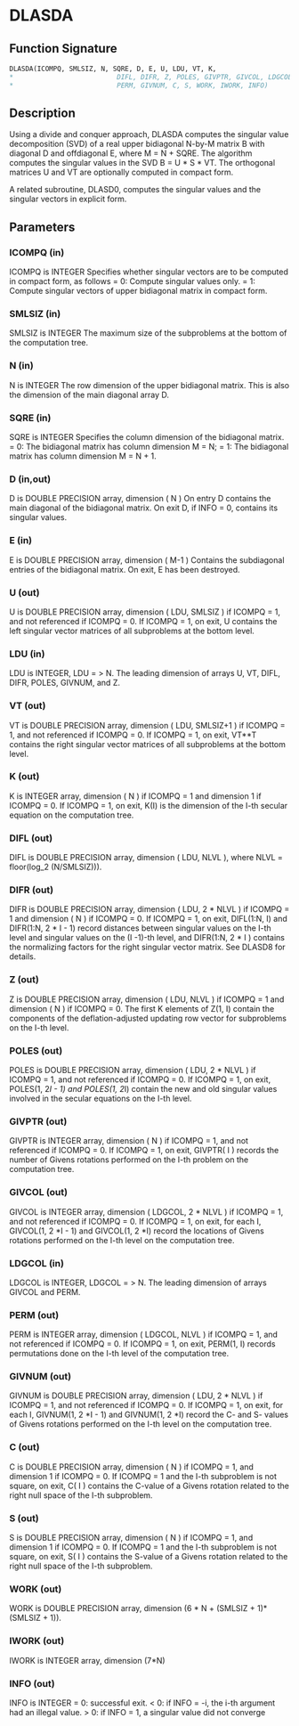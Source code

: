 # DLASDA

## Function Signature

```fortran
DLASDA(ICOMPQ, SMLSIZ, N, SQRE, D, E, U, LDU, VT, K,
*                          DIFL, DIFR, Z, POLES, GIVPTR, GIVCOL, LDGCOL,
*                          PERM, GIVNUM, C, S, WORK, IWORK, INFO)
```

## Description


 Using a divide and conquer approach, DLASDA computes the singular
 value decomposition (SVD) of a real upper bidiagonal N-by-M matrix
 B with diagonal D and offdiagonal E, where M = N + SQRE. The
 algorithm computes the singular values in the SVD B = U * S * VT.
 The orthogonal matrices U and VT are optionally computed in
 compact form.

 A related subroutine, DLASD0, computes the singular values and
 the singular vectors in explicit form.

## Parameters

### ICOMPQ (in)

ICOMPQ is INTEGER Specifies whether singular vectors are to be computed in compact form, as follows = 0: Compute singular values only. = 1: Compute singular vectors of upper bidiagonal matrix in compact form.

### SMLSIZ (in)

SMLSIZ is INTEGER The maximum size of the subproblems at the bottom of the computation tree.

### N (in)

N is INTEGER The row dimension of the upper bidiagonal matrix. This is also the dimension of the main diagonal array D.

### SQRE (in)

SQRE is INTEGER Specifies the column dimension of the bidiagonal matrix. = 0: The bidiagonal matrix has column dimension M = N; = 1: The bidiagonal matrix has column dimension M = N + 1.

### D (in,out)

D is DOUBLE PRECISION array, dimension ( N ) On entry D contains the main diagonal of the bidiagonal matrix. On exit D, if INFO = 0, contains its singular values.

### E (in)

E is DOUBLE PRECISION array, dimension ( M-1 ) Contains the subdiagonal entries of the bidiagonal matrix. On exit, E has been destroyed.

### U (out)

U is DOUBLE PRECISION array, dimension ( LDU, SMLSIZ ) if ICOMPQ = 1, and not referenced if ICOMPQ = 0. If ICOMPQ = 1, on exit, U contains the left singular vector matrices of all subproblems at the bottom level.

### LDU (in)

LDU is INTEGER, LDU = > N. The leading dimension of arrays U, VT, DIFL, DIFR, POLES, GIVNUM, and Z.

### VT (out)

VT is DOUBLE PRECISION array, dimension ( LDU, SMLSIZ+1 ) if ICOMPQ = 1, and not referenced if ICOMPQ = 0. If ICOMPQ = 1, on exit, VT**T contains the right singular vector matrices of all subproblems at the bottom level.

### K (out)

K is INTEGER array, dimension ( N ) if ICOMPQ = 1 and dimension 1 if ICOMPQ = 0. If ICOMPQ = 1, on exit, K(I) is the dimension of the I-th secular equation on the computation tree.

### DIFL (out)

DIFL is DOUBLE PRECISION array, dimension ( LDU, NLVL ), where NLVL = floor(log_2 (N/SMLSIZ))).

### DIFR (out)

DIFR is DOUBLE PRECISION array, dimension ( LDU, 2 * NLVL ) if ICOMPQ = 1 and dimension ( N ) if ICOMPQ = 0. If ICOMPQ = 1, on exit, DIFL(1:N, I) and DIFR(1:N, 2 * I - 1) record distances between singular values on the I-th level and singular values on the (I -1)-th level, and DIFR(1:N, 2 * I ) contains the normalizing factors for the right singular vector matrix. See DLASD8 for details.

### Z (out)

Z is DOUBLE PRECISION array, dimension ( LDU, NLVL ) if ICOMPQ = 1 and dimension ( N ) if ICOMPQ = 0. The first K elements of Z(1, I) contain the components of the deflation-adjusted updating row vector for subproblems on the I-th level.

### POLES (out)

POLES is DOUBLE PRECISION array, dimension ( LDU, 2 * NLVL ) if ICOMPQ = 1, and not referenced if ICOMPQ = 0. If ICOMPQ = 1, on exit, POLES(1, 2*I - 1) and POLES(1, 2*I) contain the new and old singular values involved in the secular equations on the I-th level.

### GIVPTR (out)

GIVPTR is INTEGER array, dimension ( N ) if ICOMPQ = 1, and not referenced if ICOMPQ = 0. If ICOMPQ = 1, on exit, GIVPTR( I ) records the number of Givens rotations performed on the I-th problem on the computation tree.

### GIVCOL (out)

GIVCOL is INTEGER array, dimension ( LDGCOL, 2 * NLVL ) if ICOMPQ = 1, and not referenced if ICOMPQ = 0. If ICOMPQ = 1, on exit, for each I, GIVCOL(1, 2 *I - 1) and GIVCOL(1, 2 *I) record the locations of Givens rotations performed on the I-th level on the computation tree.

### LDGCOL (in)

LDGCOL is INTEGER, LDGCOL = > N. The leading dimension of arrays GIVCOL and PERM.

### PERM (out)

PERM is INTEGER array, dimension ( LDGCOL, NLVL ) if ICOMPQ = 1, and not referenced if ICOMPQ = 0. If ICOMPQ = 1, on exit, PERM(1, I) records permutations done on the I-th level of the computation tree.

### GIVNUM (out)

GIVNUM is DOUBLE PRECISION array, dimension ( LDU, 2 * NLVL ) if ICOMPQ = 1, and not referenced if ICOMPQ = 0. If ICOMPQ = 1, on exit, for each I, GIVNUM(1, 2 *I - 1) and GIVNUM(1, 2 *I) record the C- and S- values of Givens rotations performed on the I-th level on the computation tree.

### C (out)

C is DOUBLE PRECISION array, dimension ( N ) if ICOMPQ = 1, and dimension 1 if ICOMPQ = 0. If ICOMPQ = 1 and the I-th subproblem is not square, on exit, C( I ) contains the C-value of a Givens rotation related to the right null space of the I-th subproblem.

### S (out)

S is DOUBLE PRECISION array, dimension ( N ) if ICOMPQ = 1, and dimension 1 if ICOMPQ = 0. If ICOMPQ = 1 and the I-th subproblem is not square, on exit, S( I ) contains the S-value of a Givens rotation related to the right null space of the I-th subproblem.

### WORK (out)

WORK is DOUBLE PRECISION array, dimension (6 * N + (SMLSIZ + 1)*(SMLSIZ + 1)).

### IWORK (out)

IWORK is INTEGER array, dimension (7*N)

### INFO (out)

INFO is INTEGER = 0: successful exit. < 0: if INFO = -i, the i-th argument had an illegal value. > 0: if INFO = 1, a singular value did not converge


